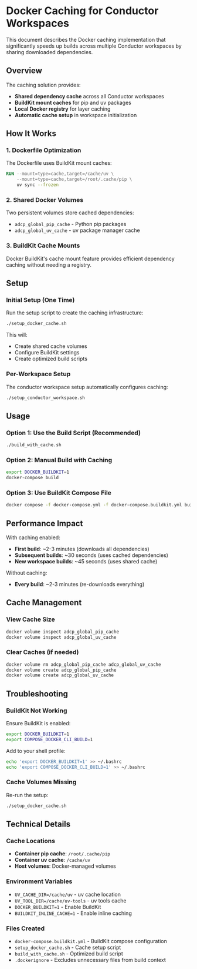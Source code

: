 # Docker Caching for Conductor Workspaces

This document describes the Docker caching implementation that significantly speeds up builds across multiple Conductor workspaces by sharing downloaded dependencies.

## Overview

The caching solution provides:
- **Shared dependency cache** across all Conductor workspaces
- **BuildKit mount caches** for pip and uv packages
- **Local Docker registry** for layer caching
- **Automatic cache setup** in workspace initialization

## How It Works

### 1. Dockerfile Optimization
The Dockerfile uses BuildKit mount caches:
```dockerfile
RUN --mount=type=cache,target=/cache/uv \
    --mount=type=cache,target=/root/.cache/pip \
    uv sync --frozen
```

### 2. Shared Docker Volumes
Two persistent volumes store cached dependencies:
- `adcp_global_pip_cache` - Python pip packages
- `adcp_global_uv_cache` - uv package manager cache

### 3. BuildKit Cache Mounts
Docker BuildKit's cache mount feature provides efficient dependency caching without needing a registry.

## Setup

### Initial Setup (One Time)
Run the setup script to create the caching infrastructure:
```bash
./setup_docker_cache.sh
```

This will:
- Create shared cache volumes
- Configure BuildKit settings
- Create optimized build scripts

### Per-Workspace Setup
The conductor workspace setup automatically configures caching:
```bash
./setup_conductor_workspace.sh
```

## Usage

### Option 1: Use the Build Script (Recommended)
```bash
./build_with_cache.sh
```

### Option 2: Manual Build with Caching
```bash
export DOCKER_BUILDKIT=1
docker-compose build
```

### Option 3: Use BuildKit Compose File
```bash
docker compose -f docker-compose.yml -f docker-compose.buildkit.yml build
```

## Performance Impact

With caching enabled:
- **First build**: ~2-3 minutes (downloads all dependencies)
- **Subsequent builds**: ~30 seconds (uses cached dependencies)
- **New workspace builds**: ~45 seconds (uses shared cache)

Without caching:
- **Every build**: ~2-3 minutes (re-downloads everything)

## Cache Management

### View Cache Size
```bash
docker volume inspect adcp_global_pip_cache
docker volume inspect adcp_global_uv_cache
```

### Clear Caches (if needed)
```bash
docker volume rm adcp_global_pip_cache adcp_global_uv_cache
docker volume create adcp_global_pip_cache
docker volume create adcp_global_uv_cache
```


## Troubleshooting

### BuildKit Not Working
Ensure BuildKit is enabled:
```bash
export DOCKER_BUILDKIT=1
export COMPOSE_DOCKER_CLI_BUILD=1
```

Add to your shell profile:
```bash
echo 'export DOCKER_BUILDKIT=1' >> ~/.bashrc
echo 'export COMPOSE_DOCKER_CLI_BUILD=1' >> ~/.bashrc
```

### Cache Volumes Missing
Re-run the setup:
```bash
./setup_docker_cache.sh
```


## Technical Details

### Cache Locations
- **Container pip cache**: `/root/.cache/pip`
- **Container uv cache**: `/cache/uv`
- **Host volumes**: Docker-managed volumes

### Environment Variables
- `UV_CACHE_DIR=/cache/uv` - uv cache location
- `UV_TOOL_DIR=/cache/uv-tools` - uv tools cache
- `DOCKER_BUILDKIT=1` - Enable BuildKit
- `BUILDKIT_INLINE_CACHE=1` - Enable inline caching

### Files Created
- `docker-compose.buildkit.yml` - BuildKit compose configuration
- `setup_docker_cache.sh` - Cache setup script
- `build_with_cache.sh` - Optimized build script
- `.dockerignore` - Excludes unnecessary files from build context